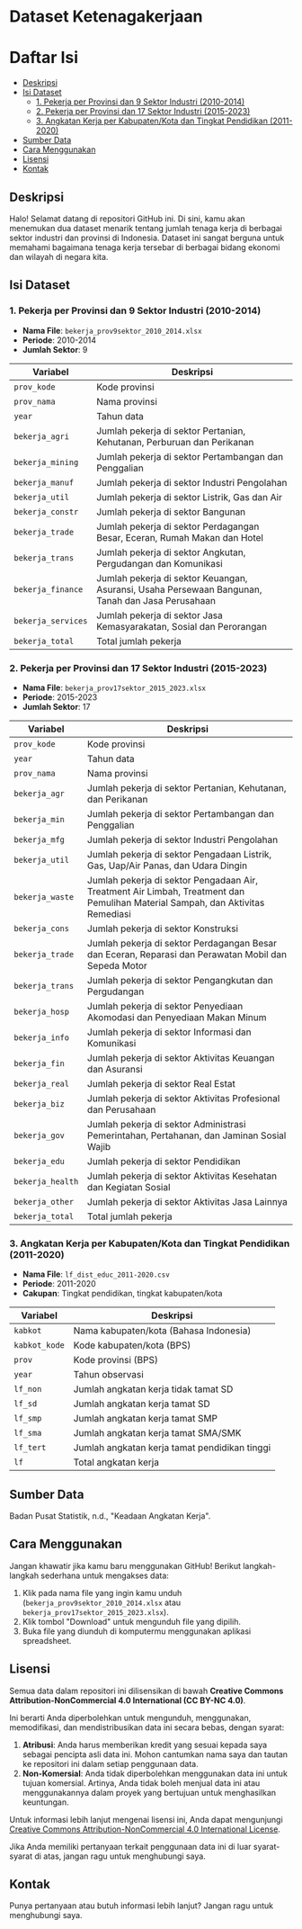 # Dataset Ketenagakerjaan

# Daftar Isi

  - [Deskripsi](#deskripsi)
  - [Isi Dataset](#isi-dataset)
    - [1. Pekerja per Provinsi dan 9 Sektor Industri (2010-2014)](#1-pekerja-per-provinsi-dan-9-sektor-industri-2010-2014)
    - [2. Pekerja per Provinsi dan 17 Sektor Industri (2015-2023)](#2-pekerja-per-provinsi-dan-17-sektor-industri-2015-2023)
    - [3. Angkatan Kerja per Kabupaten/Kota dan Tingkat Pendidikan (2011-2020)](#3-angkatan-kerja-per-kabupatenkota-dan-tingkat-pendidikan-2011-2020)
  - [Sumber Data](#sumber-data)
  - [Cara Menggunakan](#cara-menggunakan)
  - [Lisensi](#lisensi)
  - [Kontak](#kontak)
 
## Deskripsi
Halo! Selamat datang di repositori GitHub ini. Di sini, kamu akan menemukan dua dataset menarik tentang jumlah tenaga kerja di berbagai sektor industri dan provinsi di Indonesia. Dataset ini sangat berguna untuk memahami bagaimana tenaga kerja tersebar di berbagai bidang ekonomi dan wilayah di negara kita.

## Isi Dataset

### 1. Pekerja per Provinsi dan 9 Sektor Industri (2010-2014)
- **Nama File**: `bekerja_prov9sektor_2010_2014.xlsx`
- **Periode**: 2010-2014
- **Jumlah Sektor**: 9

| Variabel | Deskripsi |
|----------|-----------|
| `prov_kode` | Kode provinsi |
| `prov_nama` | Nama provinsi |
| `year` | Tahun data |
| `bekerja_agri` | Jumlah pekerja di sektor Pertanian, Kehutanan, Perburuan dan Perikanan |
| `bekerja_mining` | Jumlah pekerja di sektor Pertambangan dan Penggalian |
| `bekerja_manuf` | Jumlah pekerja di sektor Industri Pengolahan |
| `bekerja_util` | Jumlah pekerja di sektor Listrik, Gas dan Air |
| `bekerja_constr` | Jumlah pekerja di sektor Bangunan |
| `bekerja_trade` | Jumlah pekerja di sektor Perdagangan Besar, Eceran, Rumah Makan dan Hotel |
| `bekerja_trans` | Jumlah pekerja di sektor Angkutan, Pergudangan dan Komunikasi |
| `bekerja_finance` | Jumlah pekerja di sektor Keuangan, Asuransi, Usaha Persewaan Bangunan, Tanah dan Jasa Perusahaan |
| `bekerja_services` | Jumlah pekerja di sektor Jasa Kemasyarakatan, Sosial dan Perorangan |
| `bekerja_total` | Total jumlah pekerja |

### 2. Pekerja per Provinsi dan 17 Sektor Industri (2015-2023)
- **Nama File**: `bekerja_prov17sektor_2015_2023.xlsx`
- **Periode**: 2015-2023
- **Jumlah Sektor**: 17

| Variabel | Deskripsi |
|----------|-----------|
| `prov_kode` | Kode provinsi |
| `year` | Tahun data |
| `prov_nama` | Nama provinsi |
| `bekerja_agr` | Jumlah pekerja di sektor Pertanian, Kehutanan, dan Perikanan |
| `bekerja_min` | Jumlah pekerja di sektor Pertambangan dan Penggalian |
| `bekerja_mfg` | Jumlah pekerja di sektor Industri Pengolahan |
| `bekerja_util` | Jumlah pekerja di sektor Pengadaan Listrik, Gas, Uap/Air Panas, dan Udara Dingin |
| `bekerja_waste` | Jumlah pekerja di sektor Pengadaan Air, Treatment Air Limbah, Treatment dan Pemulihan Material Sampah, dan Aktivitas Remediasi |
| `bekerja_cons` | Jumlah pekerja di sektor Konstruksi |
| `bekerja_trade` | Jumlah pekerja di sektor Perdagangan Besar dan Eceran, Reparasi dan Perawatan Mobil dan Sepeda Motor |
| `bekerja_trans` | Jumlah pekerja di sektor Pengangkutan dan Pergudangan |
| `bekerja_hosp` | Jumlah pekerja di sektor Penyediaan Akomodasi dan Penyediaan Makan Minum |
| `bekerja_info` | Jumlah pekerja di sektor Informasi dan Komunikasi |
| `bekerja_fin` | Jumlah pekerja di sektor Aktivitas Keuangan dan Asuransi |
| `bekerja_real` | Jumlah pekerja di sektor Real Estat |
| `bekerja_biz` | Jumlah pekerja di sektor Aktivitas Profesional dan Perusahaan |
| `bekerja_gov` | Jumlah pekerja di sektor Administrasi Pemerintahan, Pertahanan, dan Jaminan Sosial Wajib |
| `bekerja_edu` | Jumlah pekerja di sektor Pendidikan |
| `bekerja_health` | Jumlah pekerja di sektor Aktivitas Kesehatan dan Kegiatan Sosial |
| `bekerja_other` | Jumlah pekerja di sektor Aktivitas Jasa Lainnya |
| `bekerja_total` | Total jumlah pekerja |

### 3. Angkatan Kerja per Kabupaten/Kota dan Tingkat Pendidikan (2011-2020)
- **Nama File**: `lf_dist_educ_2011-2020.csv`
- **Periode**: 2011-2020
- **Cakupan**: Tingkat pendidikan, tingkat kabupaten/kota

| Variabel | Deskripsi |
|----------|-----------|
| `kabkot` | Nama kabupaten/kota (Bahasa Indonesia) |
| `kabkot_kode` | Kode kabupaten/kota (BPS) |
| `prov` | Kode provinsi (BPS) |
| `year` | Tahun observasi |
| `lf_non` | Jumlah angkatan kerja tidak tamat SD |
| `lf_sd` | Jumlah angkatan kerja tamat SD |
| `lf_smp` | Jumlah angkatan kerja tamat SMP |
| `lf_sma` | Jumlah angkatan kerja tamat SMA/SMK |
| `lf_tert` | Jumlah angkatan kerja tamat pendidikan tinggi |
| `lf` | Total angkatan kerja |

## Sumber Data
Badan Pusat Statistik, n.d., "Keadaan Angkatan Kerja".

## Cara Menggunakan
Jangan khawatir jika kamu baru menggunakan GitHub! Berikut langkah-langkah sederhana untuk mengakses data:
1. Klik pada nama file yang ingin kamu unduh (`bekerja_prov9sektor_2010_2014.xlsx` atau `bekerja_prov17sektor_2015_2023.xlsx`).
2. Klik tombol "Download" untuk mengunduh file yang dipilih.
3. Buka file yang diunduh di komputermu menggunakan aplikasi spreadsheet.

## Lisensi

Semua data dalam repositori ini dilisensikan di bawah **Creative Commons Attribution-NonCommercial 4.0 International (CC BY-NC 4.0)**. 

Ini berarti Anda diperbolehkan untuk mengunduh, menggunakan, memodifikasi, dan mendistribusikan data ini secara bebas, dengan syarat:

1. **Atribusi**: Anda harus memberikan kredit yang sesuai kepada saya sebagai pencipta asli data ini. Mohon cantumkan nama saya dan tautan ke repositori ini dalam setiap penggunaan data.
2. **Non-Komersial**: Anda tidak diperbolehkan menggunakan data ini untuk tujuan komersial. Artinya, Anda tidak boleh menjual data ini atau menggunakannya dalam proyek yang bertujuan untuk menghasilkan keuntungan.

Untuk informasi lebih lanjut mengenai lisensi ini, Anda dapat mengunjungi [Creative Commons Attribution-NonCommercial 4.0 International License](https://creativecommons.org/licenses/by-nc/4.0/).

Jika Anda memiliki pertanyaan terkait penggunaan data ini di luar syarat-syarat di atas, jangan ragu untuk menghubungi saya.

## Kontak
Punya pertanyaan atau butuh informasi lebih lanjut? Jangan ragu untuk menghubungi saya.
